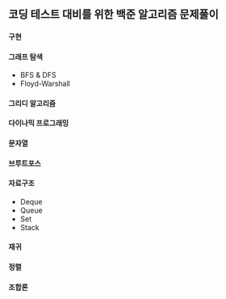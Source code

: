 ## 코딩 테스트 대비를 위한 백준 알고리즘 문제풀이

#### 구현

#### 그래프 탐색
   
   * BFS & DFS
   * Floyd-Warshall

#### 그리디 알고리즘

#### 다이나믹 프로그래밍

#### 문자열

#### 브루트포스

#### 자료구조
   
   * Deque
   * Queue
   * Set
   * Stack

#### 재귀

#### 정렬

#### 조합론
